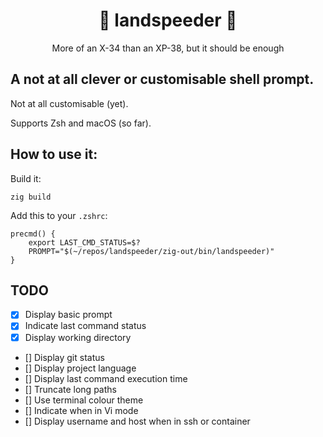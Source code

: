<div align="center">
  <h1>💨 landspeeder 💨</h1>
  <p>More of an X-34 than an XP-38, but it should be enough</p>
</div>

## A not at all clever or customisable shell prompt.

Not at all customisable (yet).

Supports Zsh and macOS (so far).

## How to use it:

Build it:
```
zig build
```

Add this to your `.zshrc`:
```
precmd() {
    export LAST_CMD_STATUS=$?
    PROMPT="$(~/repos/landspeeder/zig-out/bin/landspeeder)"
}
```

## TODO

- [x] Display basic prompt
- [x] Indicate last command status 
- [x] Display working directory
- [] Display git status
- [] Display project language
- [] Display last command execution time
- [] Truncate long paths
- [] Use terminal colour theme
- [] Indicate when in Vi mode
- [] Display username and host when in ssh or container
